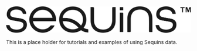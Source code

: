 ![Sequins](Logo_Solid_Black.svg)

This is a place holder for tutorials and examples of using Sequins data.
